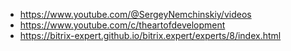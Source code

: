 - https://www.youtube.com/@SergeyNemchinskiy/videos
- https://www.youtube.com/c/theartofdevelopment
- https://bitrix-expert.github.io/bitrix.expert/experts/8/index.html